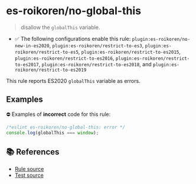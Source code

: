 # es-roikoren/no-global-this
> disallow the `globalThis` variable.

- ✅ The following configurations enable this rule: `plugin:es-roikoren/no-new-in-es2020`, `plugin:es-roikoren/restrict-to-es3`, `plugin:es-roikoren/restrict-to-es5`, `plugin:es-roikoren/restrict-to-es2015`, `plugin:es-roikoren/restrict-to-es2016`, `plugin:es-roikoren/restrict-to-es2017`, `plugin:es-roikoren/restrict-to-es2018`, and `plugin:es-roikoren/restrict-to-es2019`

This rule reports ES2020 `globalThis` variable as errors.

## Examples

⛔ Examples of **incorrect** code for this rule:

```js
/*eslint es-roikoren/no-global-this: error */
console.log(globalThis === window);
```

## 📚 References

- [Rule source](https://github.com/roikoren755/eslint-plugin-es/blob/v2.0.8/src/rules/no-global-this.ts)
- [Test source](https://github.com/roikoren755/eslint-plugin-es/blob/v2.0.8/tests/src/rules/no-global-this.ts)
